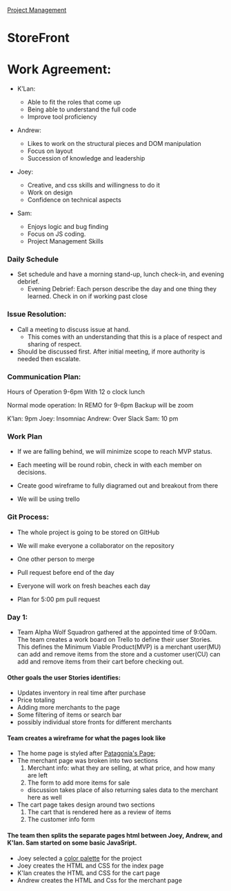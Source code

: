 [Project Management](https://trello.com/b/FHm7wgHI/alpha-wolf-squadron)

# StoreFront

# Work Agreement:
- K’Lan: 
  - Able to fit the roles that come up
  - Being able to understand the full code
  - Improve tool proficiency 


- Andrew: 
  - Likes to work on the structural pieces and DOM manipulation
  - Focus on layout
  - Succession of knowledge and leadership

- Joey: 
  - Creative, and css skills and willingness to do it
  - Work on design
  - Confidence on technical aspects

- Sam:
  - Enjoys logic and bug finding
  - Focus on JS coding.
  - Project Management Skills

### Daily Schedule
- Set schedule and have a morning stand-up, lunch check-in, and evening debrief.
  - Evening Debrief: Each person describe the day and one thing they learned. Check in on if working past close

### Issue Resolution:
- Call a meeting to discuss issue at hand.
  - This comes with an understanding that this is a place of respect and sharing of respect.
- Should be discussed first. After initial meeting, if more authority is needed then escalate.

### Communication Plan:
Hours of Operation 9-6pm With 12 o clock lunch

Normal mode operation:
In REMO for 9-6pm
Backup will be zoom

K’lan: 9pm
Joey: Insomniac 
Andrew: Over Slack
Sam: 10 pm

### Work Plan
- If we are falling behind, we will minimize scope to reach MVP status.

- Each meeting will be round robin, check in with each member on decisions.

- Create good wireframe to fully diagramed out and breakout from there
- We will be using trello

### Git Process:
- The whole project is going to be stored on GItHub
- We will make everyone a collaborator on the repository

- One other person to merge
- Pull request before end of the day
- Everyone will work on fresh beaches each day
- Plan for 5:00 pm pull request

### Day 1:
- Team Alpha Wolf Squadron gathered at the appointed time of 9:00am. The team creates a work board on Trello to define their user Stories. This defines the Minimum Viable Product(MVP) is a merchant user(MU) can add and remove items from the store and a customer user(CU) can add and remove items from their cart before checking out.

#### Other goals the user Stories identifies:
  - Updates inventory in real time after purchase
  - Price totaling
  - Adding more merchants to the page
  - Some filtering of items or search bar
  - possibly individual store fronts for different merchants

#### Team creates a wireframe for what the pages look like
  - The home page is styled after [Patagonia's Page](https://www.patagonia.com/shop/clothing-gear/);
  - The merchant page was broken into two sections
    1. Merchant info: what they are selling, at what price, and how many are left
    2. The form to add more items for sale
    - discussion takes place of also returning sales data to the merchant here as well
  - The cart page takes design around two sections
    1. The cart that is rendered here as a review of items
    2. The customer info form

#### The team then splits the separate pages html between Joey, Andrew, and K'lan. Sam started on some basic JavaSript.
  - Joey selected a [color palette](https://www.canva.com/colors/color-palettes/bright-lights/) for the project
  - Joey creates the HTML and CSS for the index page
  - K'lan creates the HTML and CSS for the cart page
  - Andrew creates the HTML and Css for the merchant page

